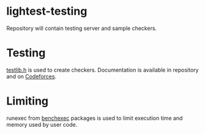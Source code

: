 # lightest-testing
Repository will contain testing server and sample checkers.

# Testing
[testlib.h](https://github.com/MikeMirzayanov/testlib) is used to create checkers. Documentation is available in repository and on [Codeforces](https://codeforces.com/blog/entry/18431).

# Limiting
runexec from [benchexec](https://github.com/sosy-lab/benchexec) packages is used to limit execution time and memory used by user code.
